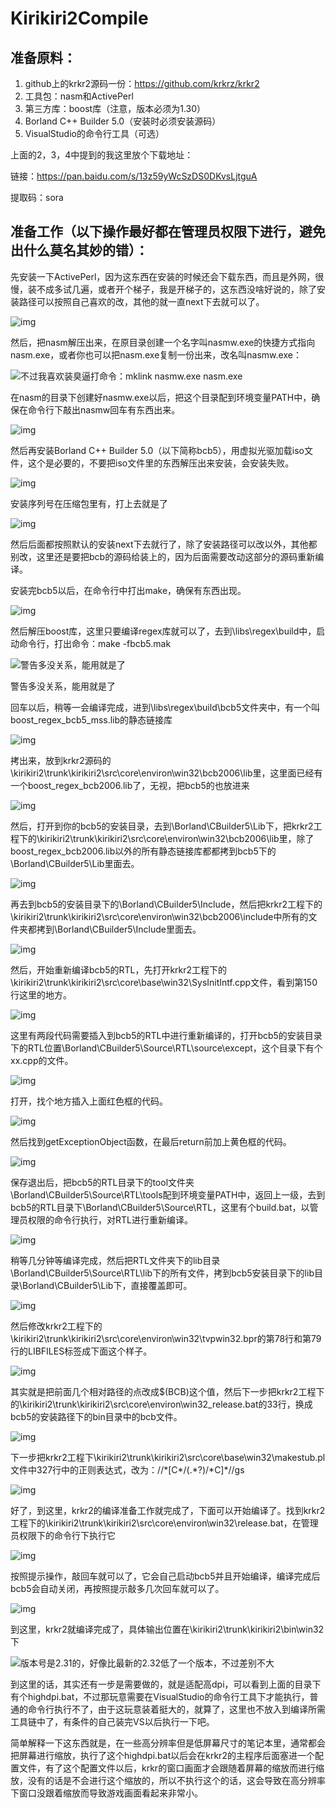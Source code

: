 # Kirikiri2Compile
## 准备原料：

1. github上的krkr2源码一份：https://github.com/krkrz/krkr2
2. 工具包：nasm和ActivePerl
3. 第三方库：boost库（注意，版本必须为1.30）
4. Borland C++ Builder 5.0（安装时必须安装源码）
5. VisualStudio的命令行工具（可选）

上面的2，3，4中提到的我这里放个下载地址：

链接：https://pan.baidu.com/s/13z59yWcSzDS0DKvsLjtguA

提取码：sora

## 准备工作（以下操作最好都在管理员权限下进行，避免出什么莫名其妙的错）：

先安装一下ActivePerl，因为这东西在安装的时候还会下载东西，而且是外网，很慢，装不成多试几遍，或者开个梯子，我是开梯子的，这东西没啥好说的，除了安装路径可以按照自己喜欢的改，其他的就一直next下去就可以了。

![img](/blob/main/img1.jpg)

然后，把nasm解压出来，在原目录创建一个名字叫nasmw.exe的快捷方式指向nasm.exe，或者你也可以把nasm.exe复制一份出来，改名叫nasmw.exe：

![不过我喜欢装臭逼打命令：mklink nasmw.exe nasm.exe](/blob/main/img2.jpg)

在nasm的目录下创建好nasmw.exe以后，把这个目录配到环境变量PATH中，确保在命令行下敲出nasmw回车有东西出来。

![img](/blob/main/img3.jpg)

然后再安装Borland C++ Builder 5.0（以下简称bcb5），用虚拟光驱加载iso文件，这个是必要的，不要把iso文件里的东西解压出来安装，会安装失败。

![img](/blob/main/img4.jpg)

安装序列号在压缩包里有，打上去就是了

![img](/blob/main/img5.jpg)

然后后面都按照默认的安装next下去就行了，除了安装路径可以改以外，其他都别改，这里还是要把bcb的源码给装上的，因为后面需要改动这部分的源码重新编译。

安装完bcb5以后，在命令行中打出make，确保有东西出现。

![img](/blob/main/img6.jpg)

然后解压boost库，这里只要编译regex库就可以了，去到\libs\regex\build中，启动命令行，打出命令：make -fbcb5.mak

![警告多没关系，能用就是了](/blob/main/img7.jpg)

警告多没关系，能用就是了

回车以后，稍等一会编译完成，进到\libs\regex\build\bcb5文件夹中，有一个叫boost_regex_bcb5_mss.lib的静态链接库

![img](/blob/main/img8.jpg)

拷出来，放到krkr2源码的\kirikiri2\trunk\kirikiri2\src\core\environ\win32\bcb2006\lib里，这里面已经有一个boost_regex_bcb2006.lib了，无视，把bcb5的也放进来

![img](/blob/main/img9.jpg)

然后，打开到你的bcb5的安装目录，去到\Borland\CBuilder5\Lib下，把krkr2工程下的\kirikiri2\trunk\kirikiri2\src\core\environ\win32\bcb2006\lib里，除了boost_regex_bcb2006.lib以外的所有静态链接库都都拷到bcb5下的\Borland\CBuilder5\Lib里面去。

![img](/blob/main/img10.jpg)

再去到bcb5的安装目录下的\Borland\CBuilder5\Include，然后把krkr2工程下的\kirikiri2\trunk\kirikiri2\src\core\environ\win32\bcb2006\include中所有的文件夹都拷到\Borland\CBuilder5\Include里面去。

![img](/blob/main/img11.jpg)

然后，开始重新编译bcb5的RTL，先打开krkr2工程下的\kirikiri2\trunk\kirikiri2\src\core\base\win32\SysInitIntf.cpp文件，看到第150行这里的地方。

![img](/blob/main/img12.jpg)

这里有两段代码需要插入到bcb5的RTL中进行重新编译的，打开bcb5的安装目录下的RTL位置\Borland\CBuilder5\Source\RTL\source\except，这个目录下有个xx.cpp的文件。

![img](/blob/main/img13.jpg)

打开，找个地方插入上面红色框的代码。

![img](/blob/main/img14.jpg)

然后找到getExceptionObject函数，在最后return前加上黄色框的代码。

![img](/blob/main/img15.jpg)

保存退出后，把bcb5的RTL目录下的tool文件夹\Borland\CBuilder5\Source\RTL\tools配到环境变量PATH中，返回上一级，去到bcb5的RTL目录下\Borland\CBuilder5\Source\RTL，这里有个build.bat，以管理员权限的命令行执行，对RTL进行重新编译。

![img](/blob/main/img16.jpg)

稍等几分钟等编译完成，然后把RTL文件夹下的lib目录\Borland\CBuilder5\Source\RTL\lib下的所有文件，拷到bcb5安装目录下的lib目录\Borland\CBuilder5\Lib下，直接覆盖即可。

![img](/blob/main/img17.jpg)

然后修改krkr2工程下的\kirikiri2\trunk\kirikiri2\src\core\environ\win32\tvpwin32.bpr的第78行和第79行的LIBFILES标签成下面这个样子。

![img](/blob/main/img18.jpg)

其实就是把前面几个相对路径的点改成$(BCB)这个值，然后下一步把krkr2工程下的\kirikiri2\trunk\kirikiri2\src\core\environ\win32\_release.bat的33行，换成bcb5的安装路径下的bin目录中的bcb文件。

![img](/blob/main/img19.jpg)

下一步把krkr2工程下\kirikiri2\trunk\kirikiri2\src\core\base\win32\makestub.pl文件中327行中的正则表达式，改为：/\/\*\[C\*\/(.*?)\/\*C]\*\//gs

![img](/blob/main/img20.jpg)

好了，到这里，krkr2的编译准备工作就完成了，下面可以开始编译了。找到krkr2工程下的\kirikiri2\trunk\kirikiri2\src\core\environ\win32\release.bat，在管理员权限下的命令行下执行它

![img](/blob/main/img21.jpg)

按照提示操作，敲回车就可以了，它会自己启动bcb5并且开始编译，编译完成后bcb5会自动关闭，再按照提示敲多几次回车就可以了。

![img](/blob/main/img22.jpg)

到这里，krkr2就编译完成了，具体输出位置在\kirikiri2\trunk\kirikiri2\bin\win32下

![版本号是2.31的，好像比最新的2.32低了一个版本，不过差别不大](/blob/main/img23.jpg)

到这里的话，其实还有一步是需要做的，就是适配高dpi，可以看到上面的目录下有个highdpi.bat，不过那玩意需要在VisualStudio的命令行工具下才能执行，普通的命令行执行不了，由于这玩意装着挺大的，就算了，这里也不放入到编译所需工具链中了，有条件的自己装完VS以后执行一下吧。

简单解释一下这东西就是，在一些高分辨率但是低屏幕尺寸的笔记本里，通常都会把屏幕进行缩放，执行了这个highdpi.bat以后会在krkr2的主程序后面塞进一个配置文件，有了这个配置文件以后，krkr的窗口画面才会跟随着屏幕的缩放而进行缩放，没有的话是不会进行这个缩放的，所以不执行这个的话，这会导致在高分辨率下窗口没跟着缩放而导致游戏画面看起来非常小。
